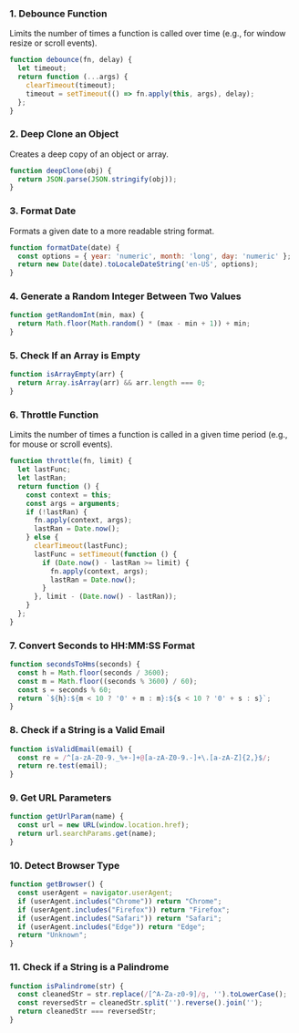 ### 1. **Debounce Function**
Limits the number of times a function is called over time (e.g., for window resize or scroll events).

```javascript
function debounce(fn, delay) {
  let timeout;
  return function (...args) {
    clearTimeout(timeout);
    timeout = setTimeout(() => fn.apply(this, args), delay);
  };
}
```
### 2. Deep Clone an Object
Creates a deep copy of an object or array.

```javascript
function deepClone(obj) {
  return JSON.parse(JSON.stringify(obj));
}
```

### 3. Format Date
Formats a given date to a more readable string format.

```javascript
function formatDate(date) {
  const options = { year: 'numeric', month: 'long', day: 'numeric' };
  return new Date(date).toLocaleDateString('en-US', options);
}
```

### 4. Generate a Random Integer Between Two Values

```javascript
function getRandomInt(min, max) {
  return Math.floor(Math.random() * (max - min + 1)) + min;
}
```

### 5. Check If an Array is Empty

```javascript
function isArrayEmpty(arr) {
  return Array.isArray(arr) && arr.length === 0;
}
```

### 6. Throttle Function
Limits the number of times a function is called in a given time period (e.g., for mouse or scroll events).

```javascript
function throttle(fn, limit) {
  let lastFunc;
  let lastRan;
  return function () {
    const context = this;
    const args = arguments;
    if (!lastRan) {
      fn.apply(context, args);
      lastRan = Date.now();
    } else {
      clearTimeout(lastFunc);
      lastFunc = setTimeout(function () {
        if (Date.now() - lastRan >= limit) {
          fn.apply(context, args);
          lastRan = Date.now();
        }
      }, limit - (Date.now() - lastRan));
    }
  };
}
```

### 7. Convert Seconds to HH:MM:SS Format

```javascript
function secondsToHms(seconds) {
  const h = Math.floor(seconds / 3600);
  const m = Math.floor((seconds % 3600) / 60);
  const s = seconds % 60;
  return `${h}:${m < 10 ? '0' + m : m}:${s < 10 ? '0' + s : s}`;
}
```

### 8. Check if a String is a Valid Email

```javascript
function isValidEmail(email) {
  const re = /^[a-zA-Z0-9._%+-]+@[a-zA-Z0-9.-]+\.[a-zA-Z]{2,}$/;
  return re.test(email);
}
```

### 9. Get URL Parameters

```javascript
function getUrlParam(name) {
  const url = new URL(window.location.href);
  return url.searchParams.get(name);
}
```

### 10. Detect Browser Type

```javascript
function getBrowser() {
  const userAgent = navigator.userAgent;
  if (userAgent.includes("Chrome")) return "Chrome";
  if (userAgent.includes("Firefox")) return "Firefox";
  if (userAgent.includes("Safari")) return "Safari";
  if (userAgent.includes("Edge")) return "Edge";
  return "Unknown";
}
```

### 11. Check if a String is a Palindrome

```javascript
function isPalindrome(str) {
  const cleanedStr = str.replace(/[^A-Za-z0-9]/g, '').toLowerCase();
  const reversedStr = cleanedStr.split('').reverse().join('');
  return cleanedStr === reversedStr;
}
```
